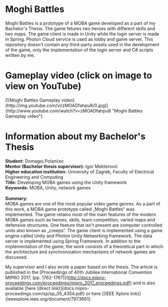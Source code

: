 # Moghi Battles

Moghi Battles is a prototype of a MOBA game developed as a part of my Bachelor's Thesis. The game fetures two heroes with different skills and two maps. The game client is made in Unity while the login server is made in Spring. Photon Cloud service is used as lobby and game server. This repository doesn't contain any third-party assets used in the development of the game, only the implementation of the login server and C# scripts written by me.

<h1>Gameplay video (click on image to view on YouTube)</h1>
[![Moghi Battles Gameplay video](http://img.youtube.com/vi/zMOADfahpu8/0.jpg)]{http://www.youtube.com/watch?v=zMOADfahpu8 "Moghi Battles Gameplay video"}

<h1>Information about my Bachelor's Thesis</h1>
<b>Student:</b> Domagoj Polančec<br>
<b>Mentor (Bachelor thesis supervisor):</b> Igor Mekterović<br>
<b>Higher education institution:</b> University of Zagreb, Faculty of Electrical Engineering and Computing<br>
<b>Title:</b> Developing MOBA games using the Unity framework<br>
<b>Keywords:</b> MOBA, Unity, network games<br><br>
<b>Summary:</b><br>
MOBA games are one of the most popular video game genres. As a part of this work, a MOBA game prototype called „Moghi Battles“ was implemented. The game retains most of the main features of the modern MOBA games such as heroes, skills, team competition, varied maps and defensive structures. One feature that isn't present are computer controlled units also known as „creeps“. The game client is implemented using a game engine called Unity and Photon Unity Networking framework. The data server is implemented using Spring Framework. In addition to the implementation of the game, the work consists of a theoretical part in which the architecture and synchronization mechanisms of network games are discussed.

My supervisor and I also wrote a paper based on the thesis. The article is published in the [Proceedings of 40th Jubilee International Convention MIPRO 2017, (pp. 1762-1767)]{http://docs.mipro-proceedings.com/proceedings/mipro_2017_proceedings.pdf} and is also available [here (direct link)]{docs.mipro-proceedings.com/sp/sp_05_4354.pdf} or here [(IEEE Xplore link)]{ieeexplore.ieee.org/document/7973661}.

